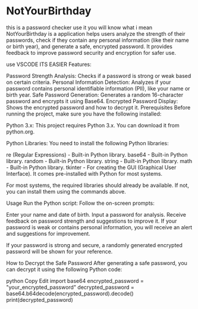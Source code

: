# NotYourBirthday
this is a password checker use it you will know what i mean NotYourBirthday is a application helps users analyze the strength of their passwords, check if they contain any personal information (like their name or birth year), and generate a safe, encrypted password. It provides feedback to improve password security and encryption for safer use.

use VSCODE ITS EASIER
Features:

Password Strength Analysis: Checks if a password is strong or weak based on certain criteria. Personal Information Detection: Analyzes if your password contains personal identifiable information (PII), like your name or birth year. Safe Password Generation: Generates a random 16-character password and encrypts it using Base64. Encrypted Password Display: Shows the encrypted password and how to decrypt it. Prerequisites Before running the project, make sure you have the following installed:

Python 3.x: This project requires Python 3.x. You can download it from python.org.

Python Libraries: You need to install the following Python libraries:

re (Regular Expressions) - Built-in Python library. base64 - Built-in Python library. random - Built-in Python library. string - Built-in Python library. math - Built-in Python library. tkinter - For creating the GUI (Graphical User Interface). It comes pre-installed with Python for most systems.

For most systems, the required libraries should already be available. If not, you can install them using the commands above.

Usage Run the Python script: Follow the on-screen prompts:

Enter your name and date of birth. Input a password for analysis. Receive feedback on password strength and suggestions to improve it. If your password is weak or contains personal information, you will receive an alert and suggestions for improvement.

If your password is strong and secure, a randomly generated encrypted password will be shown for your reference.

How to Decrypt the Safe Password After generating a safe password, you can decrypt it using the following Python code:

python Copy Edit import base64 encrypted_password = "your_encrypted_password" decrypted_password = base64.b64decode(encrypted_password).decode() print(decrypted_password)
